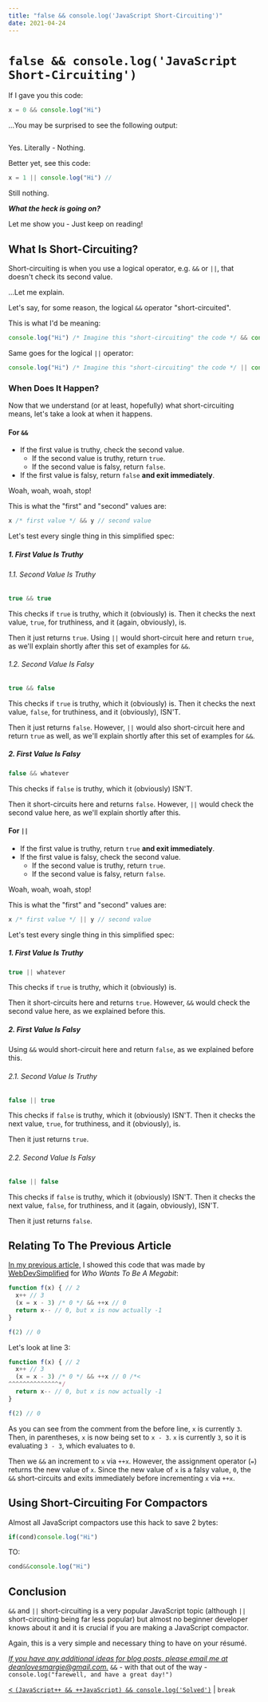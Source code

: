 ```yaml
---
title: "false && console.log('JavaScript Short-Circuiting')"
date: 2021-04-24
---
```


[prev]: https://javascriptlearner815.github.io/blog/2021/04/23/javascript-plus-plus-vs-plus-plus-javascript-solved.html

# `false && console.log('JavaScript Short-Circuiting')`

If I gave you this code:

```javascript
x = 0 && console.log("Hi")
```

...You may be surprised to see the following output:

```javascript

```

Yes. Literally - Nothing.

Better yet, see this code:

```javascript
x = 1 || console.log("Hi") // 
```

Still nothing.

***What the heck is going on?***

Let me show you - Just keep on reading!

## What Is Short-Circuiting?

Short-circuiting is when you use a logical operator, e.g. `&&` or `||`, that doesn't check its second value.

...Let me explain.

Let's say, for some reason, the logical `&&` operator "short-circuited".

This is what I'd be meaning:

```javascript
console.log("Hi") /* Imagine this "short-circuiting" the code */ && console.log("Howdy") // "Hi"
```

Same goes for the logical `||` operator:

```javascript
console.log("Hi") /* Imagine this "short-circuiting" the code */ || console.log("Howdy") // "Hi"
```

### When Does It Happen?

Now that we understand (or at least, hopefully) what short-circuiting means, let's take a look at when it happens.

#### For `&&`

- If the first value is truthy, check the second value.
  - If the second value is truthy, return `true`.
  - If the second value is falsy, return `false`.
- If the first value is falsy, return `false` **and exit immediately**.

Woah, woah, woah, stop!

This is what the "first" and "second" values are:

```javascript
x /* first value */ && y // second value
```

Let's test every single thing in this simplified spec:

##### 1. First Value Is Truthy

###### 1.1. Second Value Is Truthy

```javascript
true && true
```

This checks if `true` is truthy, which it (obviously) is. Then it checks the next value, `true`, for truthiness, and it (again, obviously), is.

Then it just returns `true`. Using `||` would short-circuit here and return `true`, as we'll explain shortly after this set of examples for `&&`.

###### 1.2. Second Value Is Falsy

```javascript
true && false
```

This checks if `true` is truthy, which it (obviously) is. Then it checks the next value, `false`, for truthiness, and it (obviously), ISN'T.

Then it just returns `false`. However, `||` would also short-circuit here and return `true` as well, as we'll explain shortly after this set of examples for `&&`.

##### 2. First Value Is Falsy

```javascript
false && whatever
```

This checks if `false` is truthy, which it (obviously) ISN'T.

Then it short-circuits here and returns `false`. However, `||` would check the second value here, as we'll explain shortly after this.

#### For `||`

- If the first value is truthy, return `true` **and exit immediately**.
- If the first value is falsy, check the second value.
  - If the second value is truthy, return `true`.
  - If the second value is falsy, return `false`.


Woah, woah, woah, stop!

This is what the "first" and "second" values are:

```javascript
x /* first value */ || y // second value
```

Let's test every single thing in this simplified spec:

##### 1. First Value Is Truthy

```javascript
true || whatever
```

This checks if `true` is truthy, which it (obviously) is.

Then it short-circuits here and returns `true`. However, `&&` would check the second value here, as we explained before this.

##### 2. First Value Is Falsy

Using `&&` would short-circuit here and return `false`, as we explained before this.

###### 2.1. Second Value Is Truthy

```javascript
false || true
```

This checks if `false` is truthy, which it (obviously) ISN'T. Then it checks the next value, `true`, for truthiness, and it (obviously), is.

Then it just returns `true`.

###### 2.2. Second Value Is Falsy

```javascript
false || false
```

This checks if `false` is truthy, which it (obviously) ISN'T. Then it checks the next value, `false`, for truthiness, and it (again, obviously), ISN'T.

Then it just returns `false`.

## Relating To The Previous Article

[In my previous article,](https://javascriptlearner815.github.io/blog/2021/04/23/javascript-plus-plus-vs-plus-plus-javascript-solved.html) I showed this code that was made by [WebDevSimplified](https://www.youtube.com/c/WebDevSimplified/videos) for *Who Wants To Be A Megabit*:

```javascript
function f(x) { // 2
  x++ // 3
  (x = x - 3) /* 0 */ && ++x // 0
  return x-- // 0, but x is now actually -1
}

f(2) // 0
```

Let's look at line 3:

```javascript
function f(x) { // 2
  x++ // 3
  (x = x - 3) /* 0 */ && ++x // 0 /*<
^^^^^^^^^^^^^^*/
  return x-- // 0, but x is now actually -1
}

f(2) // 0
```

As you can see from the comment from the before line, `x` is currently `3`. Then, in parentheses, `x` is now being set to `x - 3`. `x` is currently `3`, so it is evaluating `3 - 3`, which evaluates to `0`.

Then we `&&` an increment to `x` via `++x`. However, the assignment operator (`=`) returns the new value of `x`. Since the new value of `x` is a falsy value, `0`, the `&&` short-circuits and exits immediately before incrementing `x` via `++x`.

## Using Short-Circuiting For Compactors

Almost all JavaScript compactors use this hack to save 2 bytes:

```javascript
if(cond)console.log("Hi")
```

TO:

```javascript
cond&&console.log("Hi")
```

## Conclusion

`&&` and `||` short-circuiting is a very popular JavaScript topic (although `||` short-circuiting being far less popular) but almost no beginner developer knows about it and it is crucial if you are making a JavaScript compactor.

Again, this is a very simple and necessary thing to have on your résumé.

*[If you have any additional ideas for blog posts, please email me at deanlovesmargie@gmail.com.](mailto:deanlovesmargie@gmail.com)* `&&` - with that out of the way - `console.log("farewell, and have a great day!")`

[< `(JavaScript++ && ++JavaScript) && console.log('Solved')`][prev] | `break`
